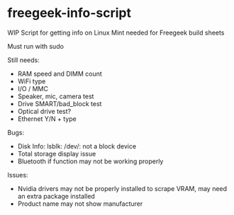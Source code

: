 # freegeek-info-script
WIP Script for getting info on Linux Mint needed for Freegeek build sheets

Must run with sudo

Still needs:
- RAM speed and DIMM count
- WiFi type
- I/O / MMC
- Speaker, mic, camera test
- Drive SMART/bad_block test
- Optical drive test?
- Ethernet Y/N + type

Bugs:
- Disk Info: lsblk: /dev/: not a block device
- Total storage display issue
- Bluetooth if function may not be working properly

Issues:
- Nvidia drivers may not be properly installed to scrape VRAM, may need an extra package installed
- Product name may not show manufacturer

